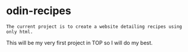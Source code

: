 # odin-recipes

    The current project is to create a website detailing recipes using only html.
This will be my very first project in TOP so I will do my best.